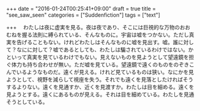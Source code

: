+++
date = "2016-01-24T00:25:41+09:00"
draft = true
title = "see_saw_seen"
categories = ["Suddenfiction"]
tags = ["text"]

+++
　わたしは夜に虚実を見る。夜は夜であり、そこには巨視的な万物のおおむねを握る法則に縛られている、そんなものに。宇宙は嘘をつかない。ただし真実を告げることもない。けれどわたしはそんなものに嘘を見出す。嘘。誰に対して？なにに対して？嘘であるとしても、わたしは騙されているわけではない。かといって真実を見ているわけでもない。見えないものを見ようとして望遠鏡を担ぐ体力も持ち合わせが無い。ただ嘘を見ている。望遠鏡で遠くのものをのぞきこんでいるようなものだ。遠くが見える。けれど見ているものは狭い。なにかを見ようとして、視野を減らして視座を失う。それでも遠くを見落としたければそうするよりない。遠くを見通すか、近くを見渡すか。わたしは目を細める。遠くを見ようとする。遠くにあるものが見える。それは目を細めている。わたしを見通そうとしている。
